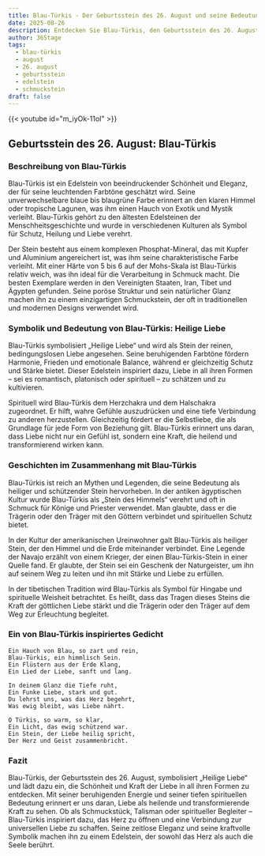 ```yaml
---
title: Blau-Türkis - Der Geburtsstein des 26. August und seine Bedeutung
date: 2025-08-26
description: Entdecken Sie Blau-Türkis, den Geburtsstein des 26. August, der Heilige Liebe symbolisiert. Seine Symbolik und Geschichte werden Sie inspirieren.
author: 365tage
tags:
  - blau-türkis
  - august
  - 26. august
  - geburtsstein
  - edelstein
  - schmuckstein
draft: false
---
```


{{< youtube id="m_iyOk-11oI" >}}

## Geburtsstein des 26. August: Blau-Türkis

### Beschreibung von Blau-Türkis

Blau-Türkis ist ein Edelstein von beeindruckender Schönheit und Eleganz, der für seine leuchtenden Farbtöne geschätzt wird. Seine unverwechselbare blaue bis blaugrüne Farbe erinnert an den klaren Himmel oder tropische Lagunen, was ihm einen Hauch von Exotik und Mystik verleiht. Blau-Türkis gehört zu den ältesten Edelsteinen der Menschheitsgeschichte und wurde in verschiedenen Kulturen als Symbol für Schutz, Heilung und Liebe verehrt.

Der Stein besteht aus einem komplexen Phosphat-Mineral, das mit Kupfer und Aluminium angereichert ist, was ihm seine charakteristische Farbe verleiht. Mit einer Härte von 5 bis 6 auf der Mohs-Skala ist Blau-Türkis relativ weich, was ihn ideal für die Verarbeitung in Schmuck macht. Die besten Exemplare werden in den Vereinigten Staaten, Iran, Tibet und Ägypten gefunden. Seine poröse Struktur und sein natürlicher Glanz machen ihn zu einem einzigartigen Schmuckstein, der oft in traditionellen und modernen Designs verwendet wird.

### Symbolik und Bedeutung von Blau-Türkis: Heilige Liebe

Blau-Türkis symbolisiert „Heilige Liebe“ und wird als Stein der reinen, bedingungslosen Liebe angesehen. Seine beruhigenden Farbtöne fördern Harmonie, Frieden und emotionale Balance, während er gleichzeitig Schutz und Stärke bietet. Dieser Edelstein inspiriert dazu, Liebe in all ihren Formen – sei es romantisch, platonisch oder spirituell – zu schätzen und zu kultivieren.

Spirituell wird Blau-Türkis dem Herzchakra und dem Halschakra zugeordnet. Er hilft, wahre Gefühle auszudrücken und eine tiefe Verbindung zu anderen herzustellen. Gleichzeitig fördert er die Selbstliebe, die als Grundlage für jede Form von Beziehung gilt. Blau-Türkis erinnert uns daran, dass Liebe nicht nur ein Gefühl ist, sondern eine Kraft, die heilend und transformierend wirken kann.

### Geschichten im Zusammenhang mit Blau-Türkis

Blau-Türkis ist reich an Mythen und Legenden, die seine Bedeutung als heiliger und schützender Stein hervorheben. In der antiken ägyptischen Kultur wurde Blau-Türkis als „Stein des Himmels“ verehrt und oft in Schmuck für Könige und Priester verwendet. Man glaubte, dass er die Trägerin oder den Träger mit den Göttern verbindet und spirituellen Schutz bietet.

In der Kultur der amerikanischen Ureinwohner galt Blau-Türkis als heiliger Stein, der den Himmel und die Erde miteinander verbindet. Eine Legende der Navajo erzählt von einem Krieger, der einen Blau-Türkis-Stein in einer Quelle fand. Er glaubte, der Stein sei ein Geschenk der Naturgeister, um ihn auf seinem Weg zu leiten und ihn mit Stärke und Liebe zu erfüllen.

In der tibetischen Tradition wird Blau-Türkis als Symbol für Hingabe und spirituelle Weisheit betrachtet. Es heißt, dass das Tragen dieses Steins die Kraft der göttlichen Liebe stärkt und die Trägerin oder den Träger auf dem Weg zur Erleuchtung begleitet.

### Ein von Blau-Türkis inspiriertes Gedicht

```
Ein Hauch von Blau, so zart und rein,  
Blau-Türkis, ein himmlisch Sein.  
Ein Flüstern aus der Erde Klang,  
Ein Lied der Liebe, sanft und lang.  

In deinem Glanz die Tiefe ruht,  
Ein Funke Liebe, stark und gut.  
Du lehrst uns, was das Herz begehrt,  
Was ewig bleibt, was Liebe nährt.  

O Türkis, so warm, so klar,  
Ein Licht, das ewig schützend war.  
Ein Stein, der Liebe heilig spricht,  
Der Herz und Geist zusammenbricht.  
```

### Fazit

Blau-Türkis, der Geburtsstein des 26. August, symbolisiert „Heilige Liebe“ und lädt dazu ein, die Schönheit und Kraft der Liebe in all ihren Formen zu entdecken. Mit seiner beruhigenden Energie und seiner tiefen spirituellen Bedeutung erinnert er uns daran, Liebe als heilende und transformierende Kraft zu sehen. Ob als Schmuckstück, Talisman oder spiritueller Begleiter – Blau-Türkis inspiriert dazu, das Herz zu öffnen und eine Verbindung zur universellen Liebe zu schaffen. Seine zeitlose Eleganz und seine kraftvolle Symbolik machen ihn zu einem Edelstein, der sowohl das Herz als auch die Seele berührt.